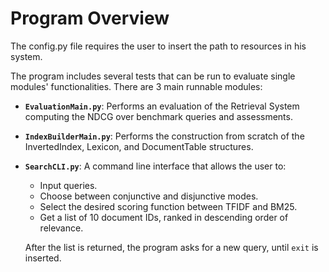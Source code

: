 # Program Overview
The config.py file requires the user to insert the path to resources in his system.

The program includes several tests that can be run to evaluate single modules' functionalities. There are 3 main runnable modules:

- **`EvaluationMain.py`**: Performs an evaluation of the Retrieval System computing the NDCG over benchmark queries and assessments.
- **`IndexBuilderMain.py`**: Performs the construction from scratch of the InvertedIndex, Lexicon, and DocumentTable structures.
- **`SearchCLI.py`**: A command line interface that allows the user to:
  - Input queries.
  - Choose between conjunctive and disjunctive modes.
  - Select the desired scoring function between TFIDF and BM25.
  - Get a list of 10 document IDs, ranked in descending order of relevance.

  After the list is returned, the program asks for a new query, until `exit` is inserted.

